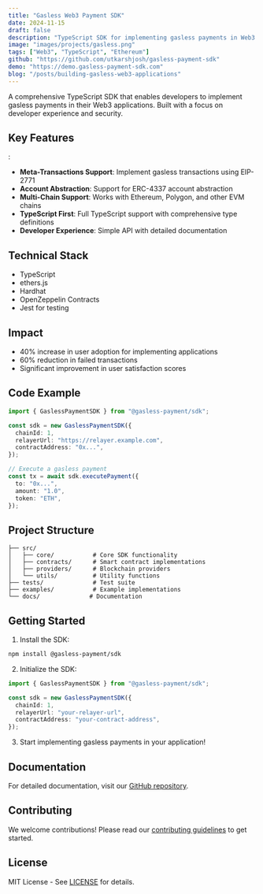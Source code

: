 ```yaml
---
title: "Gasless Web3 Payment SDK"
date: 2024-11-15
draft: false
description: "TypeScript SDK for implementing gasless payments in Web3 applications"
image: "images/projects/gasless.png"
tags: ["Web3", "TypeScript", "Ethereum"]
github: "https://github.com/utkarshjosh/gasless-payment-sdk"
demo: "https://demo.gasless-payment-sdk.com"
blog: "/posts/building-gasless-web3-applications"
---
```


A comprehensive TypeScript SDK that enables developers to implement gasless payments in their Web3 applications. Built with a focus on developer experience and security.

## Key Features

:

- **Meta-Transactions Support**: Implement gasless transactions using EIP-2771
- **Account Abstraction**: Support for ERC-4337 account abstraction
- **Multi-Chain Support**: Works with Ethereum, Polygon, and other EVM chains
- **TypeScript First**: Full TypeScript support with comprehensive type definitions
- **Developer Experience**: Simple API with detailed documentation

## Technical Stack

- TypeScript
- ethers.js
- Hardhat
- OpenZeppelin Contracts
- Jest for testing

## Impact

- 40% increase in user adoption for implementing applications
- 60% reduction in failed transactions
- Significant improvement in user satisfaction scores

## Code Example

```typescript
import { GaslessPaymentSDK } from "@gasless-payment/sdk";

const sdk = new GaslessPaymentSDK({
  chainId: 1,
  relayerUrl: "https://relayer.example.com",
  contractAddress: "0x...",
});

// Execute a gasless payment
const tx = await sdk.executePayment({
  to: "0x...",
  amount: "1.0",
  token: "ETH",
});
```

## Project Structure

```
├── src/
│   ├── core/           # Core SDK functionality
│   ├── contracts/      # Smart contract implementations
│   ├── providers/      # Blockchain providers
│   └── utils/          # Utility functions
├── tests/              # Test suite
├── examples/           # Example implementations
└── docs/              # Documentation
```

## Getting Started

1. Install the SDK:

```bash
npm install @gasless-payment/sdk
```

2. Initialize the SDK:

```typescript
import { GaslessPaymentSDK } from "@gasless-payment/sdk";

const sdk = new GaslessPaymentSDK({
  chainId: 1,
  relayerUrl: "your-relayer-url",
  contractAddress: "your-contract-address",
});
```

3. Start implementing gasless payments in your application!

## Documentation

For detailed documentation, visit our [GitHub repository](https://github.com/utkarshjosh/gasless-payment-sdk).

## Contributing

We welcome contributions! Please read our [contributing guidelines](https://github.com/utkarshjosh/gasless-payment-sdk/blob/main/CONTRIBUTING.md) to get started.

## License

MIT License - See [LICENSE](https://github.com/utkarshjosh/gasless-payment-sdk/blob/main/LICENSE) for details.
